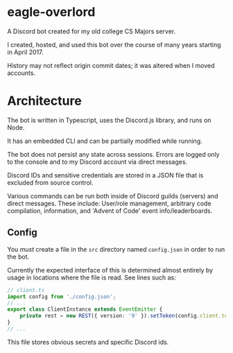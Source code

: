 # eagle-overlord

A Discord bot created for my old college CS Majors server.

I created, hosted, and used this bot over the course of many years starting in April 2017.

History may not reflect origin commit dates; it was altered when I moved accounts.

# Architecture

The bot is written in Typescript, uses the Discord.js library, and runs on Node.

It has an embedded CLI and can be partially modified while running.

The bot does not persist any state across sessions.
Errors are logged only to the console and to my Discord account via direct messages.

Discord IDs and sensitive credentials are stored in a JSON file that is excluded from source control.

Various commands can be run both inside of Discord guilds (servers) and direct messages.
These include: User/role management, arbitrary code compilation, information, and 'Advent of Code' event info/leaderboards.

## Config

You *must* create a file in the `src` directory named `config.json` in order to run the bot.

Currently the expected interface of this is determined almost entirely by usage in locations where the file is read.
See lines such as:
```ts
// client.ts
import config from './config.json';
// ...
export class ClientInstance extends EventEmitter {
    private rest = new REST({ version: '9' }).setToken(config.client.token);
}
// ...
```

This file stores obvious secrets and specific Discord ids.

